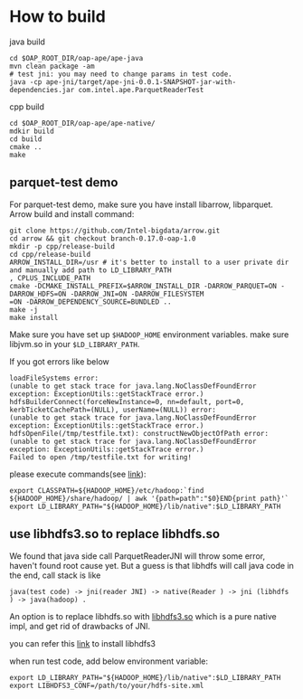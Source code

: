 # How to build

java build
```
cd $OAP_ROOT_DIR/oap-ape/ape-java
mvn clean package -am
# test jni: you may need to change params in test code.
java -cp ape-jni/target/ape-jni-0.0.1-SNAPSHOT-jar-with-dependencies.jar com.intel.ape.ParquetReaderTest
```

cpp build
```
cd $OAP_ROOT_DIR/oap-ape/ape-native/
mdkir build
cd build
cmake ..
make
```
## parquet-test demo
For parquet-test demo, make sure you have install libarrow, libparquet. Arrow build and install command:
```
git clone https://github.com/Intel-bigdata/arrow.git
cd arrow && git checkout branch-0.17.0-oap-1.0
mkdir -p cpp/release-build
cd cpp/release-build
ARROW_INSTALL_DIR=/usr # it's better to install to a user private dir and manually add path to LD_LIBRARY_PATH
, CPLUS_INCLUDE_PATH
cmake -DCMAKE_INSTALL_PREFIX=$ARROW_INSTALL_DIR -DARROW_PARQUET=ON -DARROW_HDFS=ON -DARROW_JNI=ON -DARROW_FILESYSTEM
=ON -DARROW_DEPENDENCY_SOURCE=BUNDLED ..
make -j 
make install
```

Make sure you have set up `$HADOOP_HOME` environment
 variables. make sure libjvm.so in your `$LD_LIBRARY_PATH`.  
 
 If you got errors like below
 ```
loadFileSystems error:
(unable to get stack trace for java.lang.NoClassDefFoundError exception: ExceptionUtils::getStackTrace error.)
hdfsBuilderConnect(forceNewInstance=0, nn=default, port=0, kerbTicketCachePath=(NULL), userName=(NULL)) error:
(unable to get stack trace for java.lang.NoClassDefFoundError exception: ExceptionUtils::getStackTrace error.)
hdfsOpenFile(/tmp/testfile.txt): constructNewObjectOfPath error:
(unable to get stack trace for java.lang.NoClassDefFoundError exception: ExceptionUtils::getStackTrace error.)
Failed to open /tmp/testfile.txt for writing!
```
please execute commands(see [link](https://stackoverflow.com/questions/21064140/hadoop-c-hdfs-test-running-exception)):
```
export CLASSPATH=${HADOOP_HOME}/etc/hadoop:`find ${HADOOP_HOME}/share/hadoop/ | awk '{path=path":"$0}END{print path}'`
export LD_LIBRARY_PATH="${HADOOP_HOME}/lib/native":$LD_LIBRARY_PATH
```
## use libhdfs3.so to replace libhdfs.so
We found that java side call ParquetReaderJNI will throw some error, haven't found root cause yet. But a guess is that libhdfs will call java code in the end, call stack is like 
 ``` 
 java(test code) -> jni(reader JNI) -> native(Reader ) -> jni (libhdfs ) -> java(hadoop) .
``` 

An option is to replace libhdfs.so with [libhdfs3.so](https://github.com/erikmuttersbach/libhdfs3) which is a pure native impl, and get rid of drawbacks of JNI.
 
you can refer this [link](https://github.com/Intel-bigdata/OAP/blob/master/oap-data-source/arrow/README.md#use-libhdfs3-library-for-better-performanceoptional) to install libhdfs3

when run test code, add below environment variable:
```
export LD_LIBRARY_PATH="${HADOOP_HOME}/lib/native":$LD_LIBRARY_PATH
export LIBHDFS3_CONF=/path/to/your/hdfs-site.xml
```

